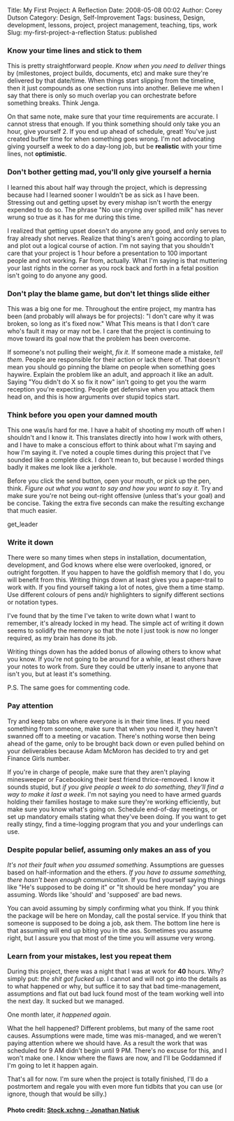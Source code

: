 Title: My First Project: A Reflection
Date: 2008-05-08 00:02
Author: Corey Dutson
Category: Design, Self-Improvement
Tags: business, Design, development, lessons, project, project management, teaching, tips, work
Slug: my-first-project-a-reflection
Status: published

### Know your time lines and stick to them

This is pretty straightforward people. *Know when you need to deliver*
things by (milestones, project builds, documents, etc) and make sure
they're delivered by that date/time. When things start slipping from the
timeline, then it just compounds as one section runs into another.
Believe me when I say that there is only so much overlap you can
orchestrate before something breaks. Think Jenga.

On that same note, make sure that your time requirements are accurate. I
cannot stress that enough. If you think something should only take you
an hour, give yourself 2. If you end up ahead of schedule, great! You've
just created buffer time for when something goes wrong. I'm not
advocating giving yourself a week to do a day-long job, but be
**realistic** with your time lines, not **optimistic**.

### Don't bother getting mad, you'll only give yourself a hernia

I learned this about half way through the project, which is depressing
because had I learned sooner I wouldn't be as sick as I have been.
Stressing out and getting upset by every mishap isn't worth the energy
expended to do so. The phrase "No use crying over spilled milk" has
never wrung so true as it has for me during this time.

I realized that getting upset doesn't do anyone any good, and only
serves to fray already shot nerves. Realize that thing's aren't going
according to plan, and plot out a logical course of action. I'm not
saying that you shouldn't care that your project is 1 hour before a
presentation to 100 important people and not working. Far from,
actually. What I'm saying is that muttering your last rights in the
corner as you rock back and forth in a fetal position isn't going to do
anyone any good.

### Don't play the blame game, but don't let things slide either

This was a big one for me. Throughout the entire project, my mantra has
been (and probably will always be for projects): "I don't care why it
was broken, so long as it's fixed now." What This means is that I don't
care who's fault it may or may not be. I care that the project is
continuing to move toward its goal now that the problem has been
overcome.

If someone's not pulling their weight, *fix it*. If someone made a
mistake, *tell them*. People are responsible for their action or lack
there of. That doesn't mean you should go pinning the blame on people
when something goes haywire. Explain the problem like an adult, and
approach it like an adult. Saying "You didn't do X so fix it now" isn't
going to get you the warm reception you're expecting. People get
defensive when you attack them head on, and this is how arguments over
stupid topics start.

### Think before you open your damned mouth

This one was/is hard for me. I have a habit of shooting my mouth off
when I shouldn't and I know it. This translates directly into how I work
with others, and I have to make a conscious effort to think about what
I'm saying and how I'm saying it. I've noted a couple times during this
project that I've sounded like a complete dick. I don't mean to, but
because I worded things badly it makes me look like a jerkhole.

Before you click the send button, open your mouth, or pick up the pen,
think. *Figure out what you want to say and how you want to say it.* Try
and make sure you're not being out-right offensive (unless that's your
goal) and be concise. Taking the extra five seconds can make the
resulting exchange that much easier.

get\_leader

### Write it down

There were so many times when steps in installation, documentation,
development, and God knows where else were overlooked, ignored, or
outright forgotten. If you happen to have the goldfish memory that I do,
you will benefit from this. Writing things down at least gives you a
paper-trail to work with. If you find yourself taking a lot of notes,
give them a time stamp. Use different colours of pens and/r highlighters
to signify different sections or notation types.

I've found that by the time I've taken to write down what I want to
remember, it's already locked in my head. The simple act of writing it
down seems to solidify the memory so that the note I just took is now no
longer required, as my brain has done its job.

Writing things down has the added bonus of allowing others to know what
you know. If you're not going to be around for a while, at least others
have your notes to work from. Sure they could be utterly insane to
anyone that isn't you, but at least it's something.

P.S. The same goes for commenting code.

### Pay attention

Try and keep tabs on where everyone is in their time lines. If you need
something from someone, make sure that when you need it, they haven't
swanned off to a meeting or vacation. There's nothing worse then being
ahead of the game, only to be brought back down or even pulled behind on
your deliverables because Adam McMoron has decided to try and get
Finance Girls number.

If you're in charge of people, make sure that they aren't playing
minesweeper or Facebooking their best friend thrice-removed. I know it
sounds stupid, but *if you give people a week to do something, they'll
find a way to make it last a week*. I'm not saying you need to have
armed guards holding their families hostage to make sure they're working
efficiently, but make sure you know what's going on. Schedule end-of-day
meetings, or set up mandatory emails stating what they've been doing. If
you want to get really stingy, find a time-logging program that you and
your underlings can use.

### Despite popular belief, assuming only makes an ass of you

*It's not their fault when you assumed something*. Assumptions are
guesses based on half-information and the ethers. *If you have to assume
something, there hasn't been enough communication*. If you find yourself
saying things like "He's supposed to be doing it" or "It should be here
monday" you are assuming. Words like 'should' and 'supposed' are bad
news.

You can avoid assuming by simply confirming what you think. If you think
the package will be here on Monday, call the postal service. If you
think that someone is supposed to be doing a job, ask them. The bottom
line here is that assuming will end up biting you in the ass. Sometimes
you assume right, but I assure you that most of the time you will assume
very wrong.

### Learn from your mistakes, lest you repeat them

During this project, there was a night that I was at work for **40**
hours. Why? simply put: *the shit got fucked up*. I cannot and will not
go into the details as to what happened or why, but suffice it to say
that bad time-management, assumptions and flat out bad luck found most
of the team working well into the next day. It sucked but we managed.

One month later, *it happened again*.

What the hell happened? Different problems, but many of the same root
causes. Assumptions were made, time was mis-managed, and we weren't
paying attention where we should have. As a result the work that was
scheduled for 9 AM didn't begin until 9 PM. There's no excuse for this,
and I won't make one. I know where the flaws are now, and I'll be
Goddamned if I'm going to let it happen again.

That's all for now. I'm sure when the project is totally finished, I'll
do a postmortem and regale you with even more fun tidbits that you can
use (or ignore, though that would be silly.)

#### Photo credit: [Stock.xchng - Jonathan Natiuk](http://www.sxc.hu/profile/jnatiuk "Stock.xchng - Jonathan Natiuk")
